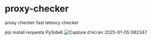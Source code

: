 # proxy-checker
proxy checker fast latency checker 

pip install requests PySide6
![Capture d'écran 2025-01-05 062347](https://github.com/user-attachments/assets/6e911922-c2e3-4e9e-8686-57c5fe68facb)
